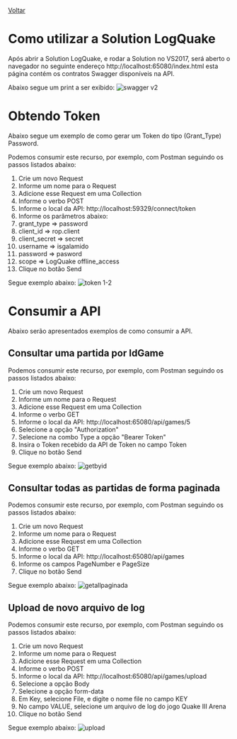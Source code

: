 [Voltar](../README.md)

# Como utilizar a Solution LogQuake

Após abrir a Solution LogQuake, e rodar a Solution no VS2017, será aberto o navegador no seguinte endereço  http://localhost:65080/index.html esta página contém os contratos Swagger disponíveis na API.

Abaixo segue um print a ser exibido:
![swagger v2](https://user-images.githubusercontent.com/44147082/48732774-ac190280-ec27-11e8-9c91-ccc35c5c6ed2.PNG)


# Obtendo Token
Abaixo segue um exemplo de como gerar um Token do tipo (Grant_Type) Password.

Podemos consumir este recurso, por exemplo, com Postman seguindo os passos listados abaixo:
1. Crie um novo Request
2. Informe um nome para o Request
3. Adicione esse Request em uma Collection
4. Informe o verbo POST
5. Informe o local da API: http://localhost:59329/connect/token
6. Informe os parâmetros abaixo:
7. grant_type => password
8. client_id => rop.client
9. client_secret => secret
10. username => isgalamido
11. password => pasword
12. scope => LogQuake offline_access
13. Clique no botão Send

Segue exemplo abaixo:
![token 1-2](https://user-images.githubusercontent.com/44147082/48732953-4bd69080-ec28-11e8-9f89-dfe1d34fdda0.PNG)


# Consumir a API
Abaixo serão apresentados exemplos de como consumir a API.

## Consultar uma partida por IdGame

Podemos consumir este recurso, por exemplo, com Postman seguindo os passos listados abaixo: 

1. Crie um novo Request
2. Informe um nome para o Request
3. Adicione esse Request em uma Collection
4. Informe o verbo GET
5. Informe o local da API: http://localhost:65080/api/games/5
6. Selecione a opção "Authorization"
7. Selecione na combo Type a opção "Bearer Token"
8. Insira o Token recebido da API de Token no campo Token
9. Clique no botão Send

Segue exemplo abaixo:
![getbyid](https://user-images.githubusercontent.com/44147082/47686174-882e4800-dbb8-11e8-86fd-be8ca6487a6f.PNG)


## Consultar todas as partidas de forma paginada
Podemos consumir este recurso, por exemplo, com Postman seguindo os passos listados abaixo: 

1. Crie um novo Request
2. Informe um nome para o Request
3. Adicione esse Request em uma Collection
4. Informe o verbo GET
5. Informe o local da API: http://localhost:65080/api/games
6. Informe os campos PageNumber e PageSize
7. Clique no botão Send

Segue exemplo abaixo:
![getallpaginada](https://user-images.githubusercontent.com/44147082/47686284-13a7d900-dbb9-11e8-807c-f84c07437f6a.PNG)

## Upload de novo arquivo de log
Podemos consumir este recurso, por exemplo, com Postman seguindo os passos listados abaixo: 

1. Crie um novo Request
2. Informe um nome para o Request
3. Adicione esse Request em uma Collection
4. Informe o verbo POST
5. Informe o local da API: http://localhost:65080/api/games/upload
6. Selecione a opção Body
7. Selecione a opção form-data
8. Em Key, selecione File, e digite o nome file no campo KEY
9. No campo VALUE, selecione um arquivo de log do jogo Quake III Arena
10. Clique no botão Send

Segue exemplo abaixo:
![upload](https://user-images.githubusercontent.com/44147082/47686418-d132cc00-dbb9-11e8-9fd2-6fe943171903.PNG)
